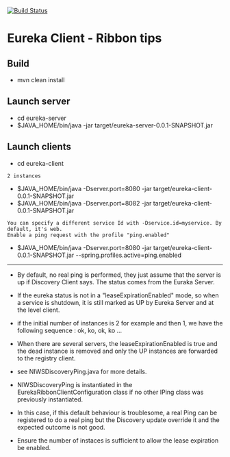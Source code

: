 [![Build Status](https://travis-ci.org/scizeron/eureka.svg?branch=master)](https://travis-ci.org/scizeron/eureka)

# Eureka Client - Ribbon tips

## Build

* mvn clean install

## Launch server

* cd eureka-server
* $JAVA_HOME/bin/java -jar target/eureka-server-0.0.1-SNAPSHOT.jar

## Launch clients

* cd eureka-client

```
2 instances
```

* $JAVA_HOME/bin/java -Dserver.port=8080 -jar target/eureka-client-0.0.1-SNAPSHOT.jar
* $JAVA_HOME/bin/java -Dserver.port=8082 -jar target/eureka-client-0.0.1-SNAPSHOT.jar

```
You can specify a different service Id with -Dservice.id=myservice. By default, it's web.
Enable a ping request with the profile "ping.enabled" 
```

* $JAVA_HOME/bin/java -Dserver.port=8080 -jar target/eureka-client-0.0.1-SNAPSHOT.jar --spring.profiles.active=ping.enabled

----------

* By default, no real ping is performed, they just assume that the server is up if Discovery Client says. The status comes from the Euraka Server.
* If the eureka status is not in a "leaseExpirationEnabled" mode, so when a service is shutdown, it is still marked as UP by Eureka Server and at the level client.
* if the initial number of instances is 2 for example and then 1, we have the following sequence : ok, ko, ok, ko ...
* When there are several servers, the leaseExpirationEnabled is true and the dead instance is removed and only the UP instances are forwarded to the registry client.

* see NIWSDiscoveryPing.java for more details.

* NIWSDiscoveryPing is instantiated in the EurekaRibbonClientConfiguration class if no other IPing class was previously instantiated. 
* In this case, if this default behaviour is troublesome, a real Ping can be registered to do a real ping but the Discovery update override it and the expected outcome is not good.

* Ensure the number of instaces is sufficient to allow the lease expiration be enabled.
